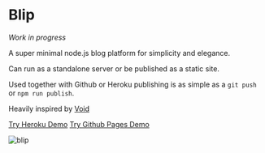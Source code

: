 Blip
====

_Work in progress_

A super minimal node.js blog platform for simplicity and elegance.

Can run as a standalone server or be published as a static site.

Used together with Github or Heroku publishing is as simple as a `git push` or `npm run publish`.

Heavily inspired by [Void](https://github.com/josephernest/void)

[Try Heroku Demo](https://blip-demo.herokuapp.com)
[Try Github Pages Demo](https://www.vullum.io/blip)

![blip](http://s11.postimg.org/7pj2aempv/blip.png)
